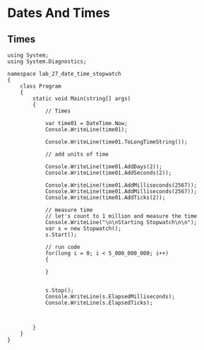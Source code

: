 # Dates And Times

## Times

    using System;
    using System.Diagnostics;
    
    namespace lab_27_date_time_stopwatch
    {
        class Program
        {
            static void Main(string[] args)
            {
                // Times
    
                var time01 = DateTime.Now;
                Console.WriteLine(time01);
    
                Console.WriteLine(time01.ToLongTimeString());
    
                // add units of time
    
                Console.WriteLine(time01.AddDays(2));
                Console.WriteLine(time01.AddSeconds(2));
                
                Console.WriteLine(time01.AddMilliseconds(2567));
                Console.WriteLine(time01.AddMilliseconds(2567));
                Console.WriteLine(time01.AddTicks(2));
    
                // measure time
                // let's count to 1 million and measure the time
                Console.WriteLine("\n\nStarting Stopwatch\n\n");
                var s = new Stopwatch();
                s.Start();
    
                // run code
                for(long i = 0; i < 5_000_000_000; i++)
                {
    
                }
    
    
                s.Stop();
                Console.WriteLine(s.ElapsedMilliseconds);
                Console.WriteLine(s.ElapsedTicks);
    
    
    
            }
        }
    }